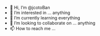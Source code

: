 - 👋 Hi, I’m @jcotoBan
- 👀 I’m interested in ... anything
- 🌱 I’m currently learning everything
- 💞️ I’m looking to collaborate on ... anything
- 📫 How to reach me ... 

<!---
jcotoBan/jcotoBan is a ✨ special ✨ repository because its `README.md` (this file) appears on your GitHub profile.
You can click the Preview link to take a look at your changes.
--->
